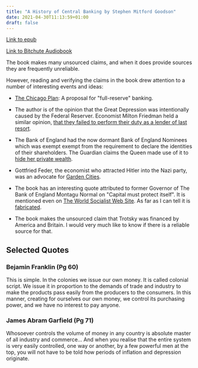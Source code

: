 ```yaml
---
title: "A History of Central Banking by Stephen Mitford Goodson"
date: 2021-04-30T11:13:59+01:00
draft: false
---
```


[Link to epub](/rdk_website/books/history_of_central_banking.epub)

[Link to Bitchute Audiobook](https://www.bitchute.com/video/oVkI4tZvHebE/)

The book makes many unsourced claims, and when it does provide sources they are frequently unreliable.

However, reading and verifying the claims in the book drew attention to a number of interesting events and ideas:

* [The Chicago Plan](https://en.wikipedia.org/wiki/Chicago_plan#A_Program_for_Monetary_Reform): A proposal for
"full-reserve" banking.
  
* The author is of the opinion that the Great Depression was intentionally caused by the Federal Reserver. Economist
Milton Friedman held a similar opinion,
  [that they failed to perform their duty as a lender of last resort](https://fee.org/articles/the-great-depression-according-to-milton-friedman/).
  
* The Bank of England had the now dormant Bank of England Nominees which was exempt exempt from the requirement
  to declare the identities of their shareholders. The Guardian claims the Queen made use of it to 
  [hide her private wealth](https://www.theguardian.com/uk-news/2021/feb/07/revealed-queen-lobbied-for-change-in-law-to-hide-her-private-wealth).
  
* Gottfried Feder, the economist who attracted Hitler into the Nazi party, was an advocate for 
[Garden Cities](https://en.wikipedia.org/wiki/Gottfried_Feder).
  
* The book has an interesting quote attributed to former Governor of The Bank of England Montagu Normal on "Capital 
must protect itself". It is mentioned even on [The World Socialist Web Site](https://www.wsws.org/en/articles/2012/05/corr-m15.html).
  As far as I can tell it is [fabricated](https://en.wikiquote.org/wiki/Talk:J._P._Morgan).
  
* The book makes the unsourced claim that Trotsky was financed by America and Britain. I would very much like to know
if there is a reliable source for that.

## Selected Quotes

### Bejamin Franklin (Pg 60)

This is simple. In the colonies we issue our own money. It is called colonial script. We issue it in proportion to the demands of trade and industry to make the products pass easily from the producers to the consumers. In this manner, creating for ourselves our own money, we control its purchasing power, and we have no interest to pay anyone.

### James Abram Garfield (Pg 71)

Whosoever controls the volume of money in any country is absolute master of all industry and commerce... And when you realise that the entire system is very easily controlled, one way or another, by a few powerful men at the top, you will not have to be told how periods of inflation and depression originate.
